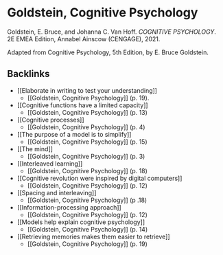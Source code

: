 # Goldstein, Cognitive Psychology
Goldstein, E. Bruce, and Johanna C. Van Hoff. *COGNITIVE PSYCHOLOGY*. 2E EMEA Edition, Annabel Ainscow (CENGAGE), 2021.

Adapted from Cognitive Psychology, 5th Edition, by E. Bruce Goldstein.

## Backlinks
* [[Elaborate in writing to test your understanding]]
	* [[Goldstein, Cognitive Psychology]] (p. 19).
* [[Cognitive functions have a limited capacity]]
	* [[Goldstein, Cognitive Psychology]] (p. 13)
* [[Cognitive processes]]
	* [[Goldstein, Cognitive Psychology]] (p. 4)
* [[The purpose of a model is to simplify]]
	* [[Goldstein, Cognitive Psychology]] (p. 15)
* [[The mind]]
	* [[Goldstein, Cognitive Psychology]] (p. 3)
* [[Interleaved learning]]
	* [[Goldstein, Cognitive Psychology]] (p. 18)
* [[Cognitive revolution were inspired by digital computers]]
	* [[Goldstein, Cognitive Psychology]] (p. 12)
* [[Spacing and interleaving]]
	* [[Goldstein, Cognitive Psychology]] (p .18)
* [[Information-processing approach]]
	* [[Goldstein, Cognitive Psychology]] (p. 12)
* [[Models help explain cognitive psychology]]
	* [[Goldstein, Cognitive Psychology]] (p. 14)
* [[Retrieving memories makes them easier to retrieve]]
	* [[Goldstein, Cognitive Psychology]] (p. 19)

<!-- #evergreen -->

<!-- {BearID:F5B19D3E-91F4-49C8-A21B-2A3B30E8F2DF-1581-00000068458FC7DD} -->
